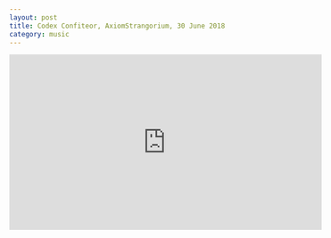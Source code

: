 ```yaml
---
layout: post
title: Codex Confiteor, AxiomStrangorium, 30 June 2018
category: music
---
```

<iframe width="560" height="315" src="https://www.youtube.com/embed/n4jgnYuXDyo" frameborder="0" allow="accelerometer; autoplay; clipboard-write; encrypted-media; gyroscope; picture-in-picture" allowfullscreen></iframe>
